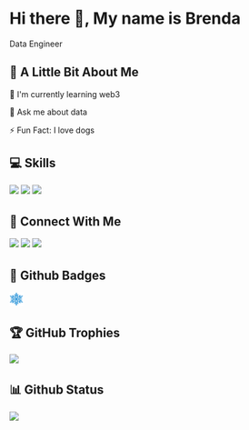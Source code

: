 # Hi there 👋, My name is Brenda

Data Engineer

## 💫 A Little Bit About Me
<p>🌱 I'm currently learning web3</p>
<p>💬 Ask me about data</p>
<p>⚡ Fun Fact: I love dogs</p>

## 💻 Skills
<p>
<img src="https://img.shields.io/badge/python-3670A0?style=for-the-badge&logo=python&logoColor=ffdd54" style="margin-bottom: 4px;" height="30px">
<img src="https://img.shields.io/badge/flask-%23000.svg?style=for-the-badge&logo=flask&logoColor=white" style="margin-bottom: 4px;" height="30px">
<img src="https://img.shields.io/badge/git-%23F05033.svg?style=for-the-badge&logo=git&logoColor=white" style="margin-bottom: 4px;" height="30px">
</p>

## 👥 Connect With Me
<p>
<a href="https://linkedin.com/in/brenda-thng"><img src="https://img.shields.io/badge/linkedin-%230077B5.svg?style=for-the-badge&logo=linkedin&logoColor=white" style="margin-bottom: 4px;" height="30px" target="_blank"></a>
<a href="https://twitter.com/breadplop"><img src="https://img.shields.io/badge/Twitter-%231DA1F2.svg?style=for-the-badge&logo=Twitter&logoColor=white" style="margin-bottom: 4px;" height="30px" target="_blank"></a>
<a href="https://medium.com/@thngktb.ds"><img src="https://img.shields.io/badge/Medium-12100E?style=for-the-badge&logo=medium&logoColor=white" style="margin-bottom: 4px;" height="30px" target="_blank"></a>
</p>

## 🌟 Github Badges
<p>
<img src="https://raw.githubusercontent.com/acervenky/animated-github-badges/master/assets/acbadge.gif" height="24px">
</p>

## 🏆 GitHub Trophies

<p><img src="https://github-profile-trophy.vercel.app/?username=bthng">
</p>

## 📊 Github Status

<p><img src="https://visitcount.itsvg.in/api?id=bthng&label=Profile%20Views&color=12&icon=5&pretty=true"><p>
